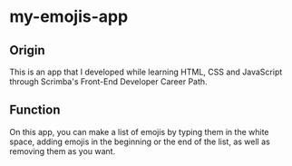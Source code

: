 # my-emojis-app

## Origin

This is an app that I developed while learning HTML, CSS and JavaScript 
through Scrimba's Front-End Developer Career Path.

## Function

On this app, you can make a list of emojis by typing them in the white space, 
adding emojis in the beginning or the end of the list, as well as removing them as you want.
